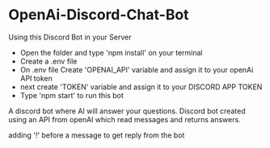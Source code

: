 # OpenAi-Discord-Chat-Bot

Using this Discord Bot in your Server

- Open the folder and type 'npm install' on your terminal
- Create a .env file
- On .env file Create 'OPENAI_API' variable and assign it to your openAi API token
- next create 'TOKEN' variable and assign it to your DISCORD APP TOKEN
- Type 'npm start' to run this bot


A discord bot where AI will answer your questions.
Discord bot created using an API from openAI which read messages and returns answers.

adding '!' before a message to get reply from the bot

